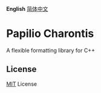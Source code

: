 **English** [简体中文](README.zh-CN.md)
# Papilio Charontis
A flexible formatting library for C++

## License
[MIT](LICENSE) License
